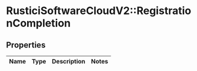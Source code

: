 # RusticiSoftwareCloudV2::RegistrationCompletion

## Properties
Name | Type | Description | Notes
------------ | ------------- | ------------- | -------------


